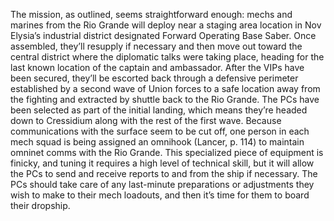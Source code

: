 The mission, as outlined, seems straightforward enough: mechs and marines from the Rio Grande will deploy near a staging area location in Nov Elysia’s industrial district designated Forward Operating Base Saber. Once assembled, they’ll resupply if necessary and then move out toward the central district where the diplomatic talks were taking place, heading for the last known location of the captain and ambassador. After the VIPs have been secured, they’ll be escorted back through a defensive perimeter established by a second wave of Union forces to a safe location away from the fighting and extracted by shuttle back to the Rio Grande. The PCs have been selected as part of the initial landing, which means they’re headed down to Cressidium along with the rest of the first wave. Because communications with the surface seem to be cut off, one person in each mech squad is being assigned an omnihook (Lancer, p. 114) to maintain omninet comms with the Rio Grande. This specialized piece of equipment is finicky, and tuning it requires a high level of technical skill, but it will allow the PCs to send and receive reports to and from the ship if necessary. The PCs should take care of any last-minute preparations or adjustments they wish to make to their mech loadouts, and then it’s time for them to board their dropship.
